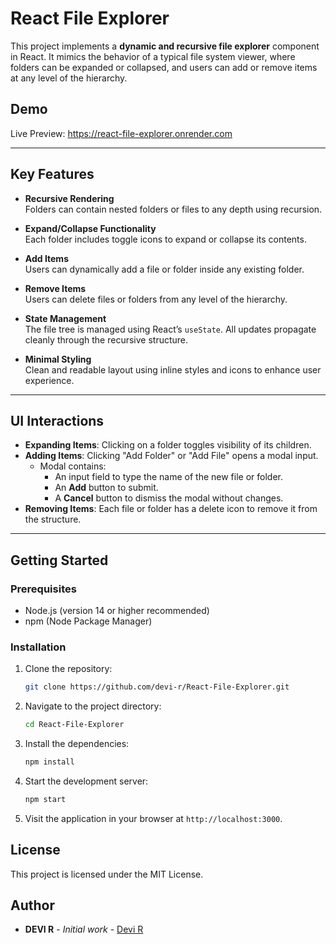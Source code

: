 # React File Explorer

This project implements a **dynamic and recursive file explorer** component in React. It mimics the behavior of a typical file system viewer, where folders can be expanded or collapsed, and users can add or remove items at any level of the hierarchy.

## Demo

Live Preview: https://react-file-explorer.onrender.com

---

## Key Features

- **Recursive Rendering**  
  Folders can contain nested folders or files to any depth using recursion.

- **Expand/Collapse Functionality**  
  Each folder includes toggle icons to expand or collapse its contents.

- **Add Items**  
  Users can dynamically add a file or folder inside any existing folder.

- **Remove Items**  
  Users can delete files or folders from any level of the hierarchy.

- **State Management**  
  The file tree is managed using React’s `useState`. All updates propagate cleanly through the recursive structure.

- **Minimal Styling**  
  Clean and readable layout using inline styles and icons to enhance user experience.

---

## UI Interactions

- **Expanding Items**: Clicking on a folder toggles visibility of its children.
- **Adding Items**: Clicking "Add Folder" or "Add File" opens a modal input.
  - Modal contains:
    - An input field to type the name of the new file or folder.
    - An **Add** button to submit.
    - A **Cancel** button to dismiss the modal without changes.
- **Removing Items**: Each file or folder has a delete icon to remove it from the structure.

---

## Getting Started

### Prerequisites

- Node.js (version 14 or higher recommended)
- npm (Node Package Manager)

### Installation

1. Clone the repository:

   ```bash
   git clone https://github.com/devi-r/React-File-Explorer.git
   ```

2. Navigate to the project directory:

   ```bash
   cd React-File-Explorer
   ```

3. Install the dependencies:

   ```bash
   npm install
   ```

4. Start the development server:

   ```bash
   npm start
   ```

5. Visit the application in your browser at `http://localhost:3000`.

## License

This project is licensed under the MIT License.

## Author

- **DEVI R** - _Initial work_ - [Devi R](https://www.linkedin.com/in/devi-r-06bb94a7)
